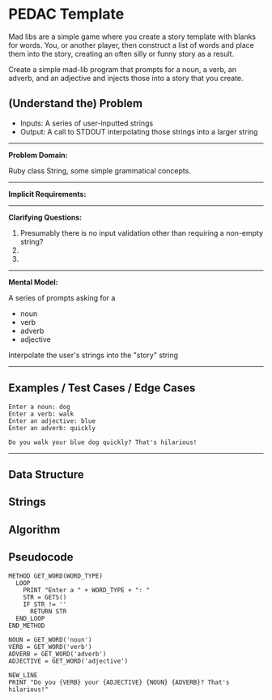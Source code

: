 PEDAC Template
============

Mad libs are a simple game where you create a story template with blanks for words. You, or another player, then construct a list of words and place them into the story, creating an often silly or funny story as a result.

Create a simple mad-lib program that prompts for a noun, a verb, an adverb, and an adjective and injects those into a story that you create.

(Understand the) Problem
------------------------

* Inputs: A series of user-inputted strings
* Output: A call to STDOUT interpolating those strings into a larger string

---

**Problem Domain:**

Ruby class String, some simple grammatical concepts.

---

**Implicit Requirements:**

---

**Clarifying Questions:**

1.  Presumably there is no input validation other than requiring a non-empty string?
2.
3.

---

**Mental Model:**

A series of prompts asking for a
- noun
- verb
- adverb
- adjective

Interpolate the user's strings into the "story" string

---

Examples / Test Cases / Edge Cases
----------------------------------

```
Enter a noun: dog
Enter a verb: walk
Enter an adjective: blue
Enter an adverb: quickly

Do you walk your blue dog quickly? That's hilarious!
```
---

Data Structure
--------------
Strings
---

Algorithm
---------

Pseudocode
----
```
METHOD GET_WORD(WORD_TYPE)
  LOOP
    PRINT "Enter a " + WORD_TYPE + ": "
    STR = GETS()
    IF STR != ''
      RETURN STR
  END_LOOP
END_METHOD

NOUN = GET_WORD('noun')
VERB = GET_WORD('verb')
ADVERB = GET_WORD('adverb')
ADJECTIVE = GET_WORD('adjective')

NEW_LINE
PRINT "Do you {VERB} your {ADJECTIVE} {NOUN} {ADVERB}? That's hilarious!"
```
